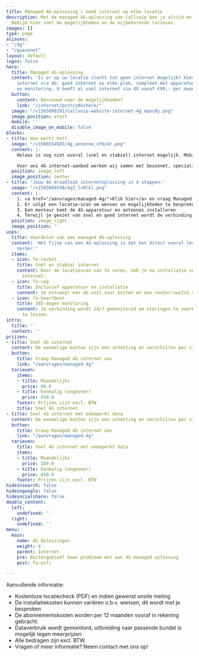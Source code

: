 ```yaml
---
title: Managed 4G-oplossing | Goed internet op elke locatie
description: Met de managed 4G-oplossing van Callvoip ben je altijd en overal bereikbaar.
  Bekijk hier snel de mogelijkheden en de bijbehorende tarieven.
images: []
type: page
aliases:
- "/4g"
- "/guezenet"
layout: default
logos: false
hero:
  title: Managed 4G-oplossing
  content: 'Is er op uw locatie slecht tot geen internet mogelijk? Kies dan voor draadloos
    internet via 4G: goed internet op elke plek, compleet met apparatuur, installatie
    en monitoring. U heeft al snel internet via 4G vanaf €99,- per maand. '
  button:
    content: Benieuwd naar de mogelijkheden?
    link: "/internet/postcodecheck/"
  image: "/v1565000291/Callvoip-website-internet-4g_mpec8y.png"
  image_position: start
  mobile: ''
  disable_image_on_mobile: false
blocks:
- title: Hoe werkt het?
  image: "/v1566554585/4g_antenne_vf6z4r.png"
  content: |-
    Helaas is nog niet overal (snel en stabiel) internet mogelijk. Mobiel internet via 4G is dan dé perfecte oplossing. 4G staat voor de vierde generatie mobiele telecommunicatie en maakt snel internet door de lucht mogelijk. De Managed 4G-oplossing van Callvoip biedt een gebruiksklare verbinding: apparatuur, installatie, en de gewenste hoeveelheid data. Ook wordt je verbinding 24/7 beheerd om storingen snel op te lossen.

    Voor ons 4G internet-aanbod werken wij samen met Geuzenet, specialist in aanleg en beheer van 4G verbindingen. Veel bedrijven in heel Nederland werden reeds door hen van 4G internet voorzien.
  position: image_left
  image_position: center
- title: 'Jouw 4G draadloze internetoplossing in 4 stappen:'
  image: "/v1565860150/4g2_lv0lkl.png"
  content: |-
    1. <a href="/aanvragen/managed-4g/">Klik hier</a> en vraag Managed 4G internet aan
    2. Er volgt een locatie-scan om wensen en mogelijkheden te bespreken
    3. Een monteur komt de 4G-apparatuur en antennes installeren
    4. Terwijl je geniet van snel en goed internet wordt de verbinding 24/7 gemonitord
  position: image_right
  image_position: ''
usps:
  title: Voordelen van een managed 4G-oplossing
  content: 'Het fijne van een 4G-oplossing is dat het direct overal leverbaar is.
    Verder:'
  items:
  - icon: fa-rocket
    title: Snel en stabiel internet
    content: Door de locatiescan van te voren, heb je na installatie snel en stabiel
      internet.
  - icon: fa-cog
    title: Inclusief apparatuur en installatie
    content: Je ontvangt een 4G-unit voor buiten en een router/switch voor binnen.
  - icon: fa-heartbeat
    title: 365-dagen monitoring
    content: Je verbinding wordt 24/7 gemonitored om storingen te voorkomen én op
      te lossen.
intro:
  title: ''
  content: ''
prijzen:
- title: Snel 4G internet
  content: De eenmalige kosten zijn een schatting en verschillen per situatie.
  button:
    title: Vraag Managed 4G internet aan
    link: "/aanvragen/managed-4g"
  tarieven:
    items:
    - title: Maandelijks
      price: 99.0
    - title: Eenmalig (ongeveer)
      price: 450.0
    footer: Prijzen zijn excl. BTW
    title: Snel 4G internet
- title: Snel 4G internet met onbeperkt data
  content: De eenmalige kosten zijn een schatting en verschillen per situatie.
  button:
    title: Vraag Managed 4G internet aan
    link: "/aanvragen/managed-4g"
  tarieven:
    title: Snel 4G internet met onbeperkt data
    items:
    - title: Maandelijks
      price: 189.0
    - title: Eenmalig (ongeveer)
      price: 450.0
    footer: Prijzen zijn excl. BTW
hideinsearch: false
hideingoogle: false
hidesocialshare: false
double_content:
  left:
    undefined: ''
  right:
    undefined: ''
menu:
  main:
    name: 4G Oplossingen
    weight: 4
    parent: Internet
    pre: Buitengebied? Geen probleem met een 4G managed oplossing
    post: fa-wifi

---
```

Aanvullende informatie:

* Kostenloze locatiecheck (PDF) en indien gewenst onsite meting
* De installatiekosten kunnen variëren o.b.v. wensen, dit wordt met je besproken
* De abonnementskosten worden per 12 maanden vooraf in rekening gebracht.
* Dataverbruik wordt gemonitord, uitbreiding naar passende bundel is mogelijk tegen meerprijzen
* Alle bedragen zijn excl. BTW.
* Vragen of meer informatie? Neem contact met ons op!